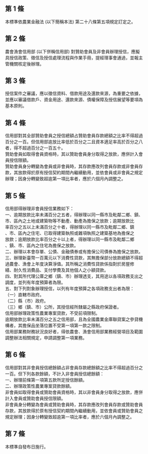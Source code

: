 第 1 條
-------
本標準依農業金融法 (以下簡稱本法) 第二十八條第五項規定訂定之。

第 2 條
-------
農會漁會信用部 (以下併稱信用部) 對贊助會員及非會員辦理授信，應擬  
具授信政策、徵信及授信處理流程與作業手冊，提經理事會通過，並報主  
管機關核定後辦理。

第 3 條
-------
授信案件之審議，應以徵信資料、借款用途及還款來源，為重要之依據，  
並應以審議借款戶、資金用途、還款來源、債權保障及授信展望等要項為  
基本原則。

第 4 條
-------
信用部對其全部贊助會員之授信總額占贊助會員存款總額之比率不得超過  
百分之一百。但信用部逾放比率低於百分之二且資本適足率高於百分之八  
者，得不超過百分之一百五十。  
贊助會員如取得會員資格時，其以贊助會員身分取得之放款，應併計入會  
員授信限額。  
贊助會員身分轉變為會員或非會員時，其存款應改列會員存款或非會員存  
款，其放款得於原有授信契約期間內繼續動用，並依會員或非會員之規定  
辦理；因身分轉變致超逾第一項比率者，應於六個月內調整之。

第 5 條
-------
信用部得辦理非會員授信業務如下：  
一、逾期放款比率未滿百分之五者，得辦理以同一縣市及毗鄰二鄉、鎮、  
    市、區內之土地或建築物等不動產、動產為擔保之放款；逾期放款比  
    率百分之五以上未滿百分之十者，得辦理以同一縣市及毗鄰二鄉、鎮  
    、市、區內之住宅、已取得建築執照或雜項執照之建築基地為擔保之  
    放款；逾期放款比率百分之十以上者，得辦理以同一縣市及毗鄰二鄉  
    、鎮、市、區內之住宅為擔保之放款。  
二、辦理以本會存單、公債、金融債券或有擔保公司債券為擔保之放款。  
三、辦理新臺幣一百萬元以下消費性貸款，其無擔保部分放款總額不得超  
    過農會、漁會上年度決算淨值。其所稱之消費性貸款係指對於房屋修  
    繕、耐久性消費品、支付學費及其他個人之小額貸款。  
四、對其所代理公庫之鄉（鎮、市）辦理透支，其用途以各項政務支出之  
    調度，並列有年度預算者為限。  
五、對下列對象辦理授信，以列有年度預算之各項政務支出者為限：  
（一）直轄市政府。  
（二）縣（市）政府。  
（三）鄉（鎮、市）公所，其授信經所隸屬之縣政府保證者。  
信用部辦理政策性農業專案貸款，不受前項限制。  
逾期放款比率未滿百分之五之信用部，且為全國農業金庫聯貸案之參貸機  
構者，其擔保品坐落位置不受第一項第一款之限制。  
信用部業務財務狀況良好者，得依農會、漁會信用部業務經營項目及範圍  
調整辦法相關規定，申請調整第一項業務。

第 6 條
-------
信用部對其非會員授信總餘額占非會員存款總餘額之比率不得超過百分之  
一百。但下列各款餘額，不計入非會員授信總餘額：  
一、辦理前條第一項第五款所定授信餘額。  
二、辦理政策性農業專案貸款餘額。  
非會員如取得會員或贊助會員資格時，其以非會員身分取得之放款，應併  
計入會員或贊助會員授信限額。  
非會員身分轉變為會員或贊助會員時，其存款應改列會員存款或贊助會員  
存款，其放款得於原有授信契約期間內繼續動用，並依會員或贊助會員之  
規定辦理；因身分轉變致超逾第一項比率者，應於六個月內調整之。

第 7 條
-------
本標準自發布日施行。

